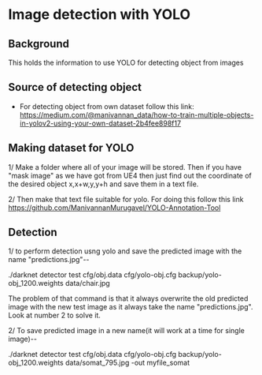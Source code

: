 Image detection with YOLO
=========================

## Background

This holds the information to use YOLO for detecting object from images

## Source of detecting object

- For detecting object from own dataset follow this link: <https://medium.com/@manivannan_data/how-to-train-multiple-objects-in-yolov2-using-your-own-dataset-2b4fee898f17>

## Making dataset for YOLO

1/ Make a folder where all of your image will be stored. Then if you have "mask image" as we have got from UE4 then just find out the coordinate of the desired object x,x+w,y,y+h and save them in a text file.

2/ Then make that text file suitable for yolo. For doing this follow this link <https://github.com/ManivannanMurugavel/YOLO-Annotation-Tool>

## Detection

1/ to perform detection usng yolo and save the predicted image with the name "predictions.jpg"--

./darknet detector test cfg/obj.data cfg/yolo-obj.cfg backup/yolo-obj_1200.weights data/chair.jpg

The problem of that command is that it always overwrite the old predicted image with the new test image as it always take the name "predictions.jpg". Look at number 2 to solve it.

2/ To save predicted image in a new name(it will work at a time for single image)--

./darknet detector test cfg/obj.data cfg/yolo-obj.cfg backup/yolo-obj_1200.weights data/somat_795.jpg -out myfile_somat
